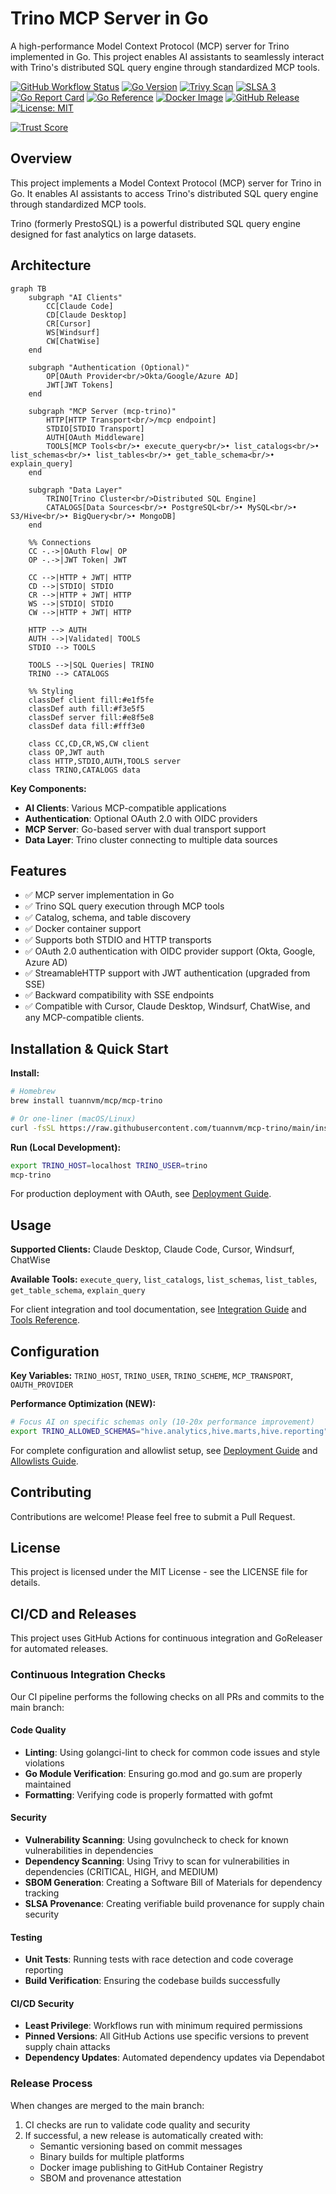 # Trino MCP Server in Go

A high-performance Model Context Protocol (MCP) server for Trino implemented in Go. This project enables AI assistants to seamlessly interact with Trino's distributed SQL query engine through standardized MCP tools.

[![GitHub Workflow Status](https://img.shields.io/github/actions/workflow/status/tuannvm/mcp-trino/build.yml?branch=main&label=CI%2FCD&logo=github)](https://github.com/tuannvm/mcp-trino/actions/workflows/build.yml)
[![Go Version](https://img.shields.io/github/go-mod/go-version/tuannvm/mcp-trino?logo=go)](https://github.com/tuannvm/mcp-trino/blob/main/go.mod)
[![Trivy Scan](https://img.shields.io/github/actions/workflow/status/tuannvm/mcp-trino/build.yml?branch=main&label=Trivy%20Security%20Scan&logo=aquasec)](https://github.com/tuannvm/mcp-trino/actions/workflows/build.yml)
[![SLSA 3](https://slsa.dev/images/gh-badge-level3.svg)](https://slsa.dev)
[![Go Report Card](https://goreportcard.com/badge/github.com/tuannvm/mcp-trino)](https://goreportcard.com/report/github.com/tuannvm/mcp-trino)
[![Go Reference](https://pkg.go.dev/badge/github.com/tuannvm/mcp-trino.svg)](https://pkg.go.dev/github.com/tuannvm/mcp-trino)
[![Docker Image](https://img.shields.io/github/v/release/tuannvm/mcp-trino?sort=semver&label=GHCR&logo=docker)](https://github.com/tuannvm/mcp-trino/pkgs/container/mcp-trino)
[![GitHub Release](https://img.shields.io/github/v/release/tuannvm/mcp-trino?sort=semver)](https://github.com/tuannvm/mcp-trino/releases/latest)
[![License: MIT](https://img.shields.io/badge/License-MIT-yellow.svg)](https://opensource.org/licenses/MIT)

[![Trust Score](https://archestra.ai/mcp-catalog/api/badge/quality/tuannvm/mcp-trino)](https://archestra.ai/mcp-catalog/tuannvm__mcp-trino)

## Overview

This project implements a Model Context Protocol (MCP) server for Trino in Go. It enables AI assistants to access Trino's distributed SQL query engine through standardized MCP tools.

Trino (formerly PrestoSQL) is a powerful distributed SQL query engine designed for fast analytics on large datasets.

## Architecture

```mermaid
graph TB
    subgraph "AI Clients"
        CC[Claude Code]
        CD[Claude Desktop]
        CR[Cursor]
        WS[Windsurf]
        CW[ChatWise]
    end
    
    subgraph "Authentication (Optional)"
        OP[OAuth Provider<br/>Okta/Google/Azure AD]
        JWT[JWT Tokens]
    end
    
    subgraph "MCP Server (mcp-trino)"
        HTTP[HTTP Transport<br/>/mcp endpoint]
        STDIO[STDIO Transport]
        AUTH[OAuth Middleware]
        TOOLS[MCP Tools<br/>• execute_query<br/>• list_catalogs<br/>• list_schemas<br/>• list_tables<br/>• get_table_schema<br/>• explain_query]
    end
    
    subgraph "Data Layer"
        TRINO[Trino Cluster<br/>Distributed SQL Engine]
        CATALOGS[Data Sources<br/>• PostgreSQL<br/>• MySQL<br/>• S3/Hive<br/>• BigQuery<br/>• MongoDB]
    end
    
    %% Connections
    CC -.->|OAuth Flow| OP
    OP -.->|JWT Token| JWT
    
    CC -->|HTTP + JWT| HTTP
    CD -->|STDIO| STDIO
    CR -->|HTTP + JWT| HTTP
    WS -->|STDIO| STDIO
    CW -->|HTTP + JWT| HTTP
    
    HTTP --> AUTH
    AUTH -->|Validated| TOOLS
    STDIO --> TOOLS
    
    TOOLS -->|SQL Queries| TRINO
    TRINO --> CATALOGS
    
    %% Styling
    classDef client fill:#e1f5fe
    classDef auth fill:#f3e5f5
    classDef server fill:#e8f5e8
    classDef data fill:#fff3e0
    
    class CC,CD,CR,WS,CW client
    class OP,JWT auth
    class HTTP,STDIO,AUTH,TOOLS server
    class TRINO,CATALOGS data
```

**Key Components:**

- **AI Clients**: Various MCP-compatible applications
- **Authentication**: Optional OAuth 2.0 with OIDC providers
- **MCP Server**: Go-based server with dual transport support
- **Data Layer**: Trino cluster connecting to multiple data sources

## Features

- ✅ MCP server implementation in Go
- ✅ Trino SQL query execution through MCP tools
- ✅ Catalog, schema, and table discovery
- ✅ Docker container support
- ✅ Supports both STDIO and HTTP transports
- ✅ OAuth 2.0 authentication with OIDC provider support (Okta, Google, Azure AD)
- ✅ StreamableHTTP support with JWT authentication (upgraded from SSE)
- ✅ Backward compatibility with SSE endpoints
- ✅ Compatible with Cursor, Claude Desktop, Windsurf, ChatWise, and any MCP-compatible clients.

## Installation & Quick Start

**Install:**

```bash
# Homebrew
brew install tuannvm/mcp/mcp-trino

# Or one-liner (macOS/Linux)
curl -fsSL https://raw.githubusercontent.com/tuannvm/mcp-trino/main/install.sh | bash
```

**Run (Local Development):**

```bash
export TRINO_HOST=localhost TRINO_USER=trino
mcp-trino
```

For production deployment with OAuth, see [Deployment Guide](docs/deployment.md).

## Usage

**Supported Clients:** Claude Desktop, Claude Code, Cursor, Windsurf, ChatWise

**Available Tools:** `execute_query`, `list_catalogs`, `list_schemas`, `list_tables`, `get_table_schema`, `explain_query`

For client integration and tool documentation, see [Integration Guide](docs/integrations.md) and [Tools Reference](docs/tools.md).

## Configuration

**Key Variables:** `TRINO_HOST`, `TRINO_USER`, `TRINO_SCHEME`, `MCP_TRANSPORT`, `OAUTH_PROVIDER`

**Performance Optimization (NEW):**

```bash
# Focus AI on specific schemas only (10-20x performance improvement)
export TRINO_ALLOWED_SCHEMAS="hive.analytics,hive.marts,hive.reporting"
```

For complete configuration and allowlist setup, see [Deployment Guide](docs/deployment.md) and [Allowlists Guide](docs/allowlists.md).

## Contributing

Contributions are welcome! Please feel free to submit a Pull Request.

## License

This project is licensed under the MIT License - see the LICENSE file for details.

## CI/CD and Releases

This project uses GitHub Actions for continuous integration and GoReleaser for automated releases.

### Continuous Integration Checks

Our CI pipeline performs the following checks on all PRs and commits to the main branch:

#### Code Quality

- **Linting**: Using golangci-lint to check for common code issues and style violations
- **Go Module Verification**: Ensuring go.mod and go.sum are properly maintained
- **Formatting**: Verifying code is properly formatted with gofmt

#### Security

- **Vulnerability Scanning**: Using govulncheck to check for known vulnerabilities in dependencies
- **Dependency Scanning**: Using Trivy to scan for vulnerabilities in dependencies (CRITICAL, HIGH, and MEDIUM)
- **SBOM Generation**: Creating a Software Bill of Materials for dependency tracking
- **SLSA Provenance**: Creating verifiable build provenance for supply chain security

#### Testing

- **Unit Tests**: Running tests with race detection and code coverage reporting
- **Build Verification**: Ensuring the codebase builds successfully

#### CI/CD Security

- **Least Privilege**: Workflows run with minimum required permissions
- **Pinned Versions**: All GitHub Actions use specific versions to prevent supply chain attacks
- **Dependency Updates**: Automated dependency updates via Dependabot

### Release Process

When changes are merged to the main branch:

1. CI checks are run to validate code quality and security
2. If successful, a new release is automatically created with:
   - Semantic versioning based on commit messages
   - Binary builds for multiple platforms
   - Docker image publishing to GitHub Container Registry
   - SBOM and provenance attestation
